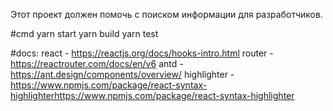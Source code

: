 Этот проект должен помочь с поиском информации для разработчиков.

#cmd
yarn start
yarn build
yarn test

#docs:
react - https://reactjs.org/docs/hooks-intro.html
router - https://reactrouter.com/docs/en/v6
antd - https://ant.design/components/overview/
highlighter - https://www.npmjs.com/package/react-syntax-highlighterhttps://www.npmjs.com/package/react-syntax-highlighter

